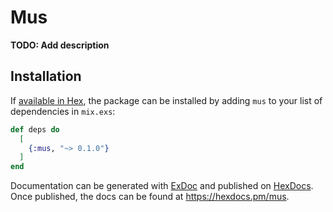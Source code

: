 # Mus

**TODO: Add description**

## Installation

If [available in Hex](https://hex.pm/docs/publish), the package can be installed
by adding `mus` to your list of dependencies in `mix.exs`:

```elixir
def deps do
  [
    {:mus, "~> 0.1.0"}
  ]
end
```

Documentation can be generated with [ExDoc](https://github.com/elixir-lang/ex_doc)
and published on [HexDocs](https://hexdocs.pm). Once published, the docs can
be found at <https://hexdocs.pm/mus>.

